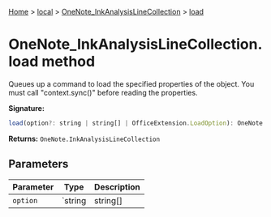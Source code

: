 [Home](./index) &gt; [local](local.md) &gt; [OneNote\_InkAnalysisLineCollection](local.onenote_inkanalysislinecollection.md) &gt; [load](local.onenote_inkanalysislinecollection.load.md)

# OneNote\_InkAnalysisLineCollection.load method

Queues up a command to load the specified properties of the object. You must call "context.sync()" before reading the properties.

**Signature:**
```javascript
load(option?: string | string[] | OfficeExtension.LoadOption): OneNote.InkAnalysisLineCollection;
```
**Returns:** `OneNote.InkAnalysisLineCollection`

## Parameters

|  Parameter | Type | Description |
|  --- | --- | --- |
|  `option` | `string | string[] | OfficeExtension.LoadOption` |  |


